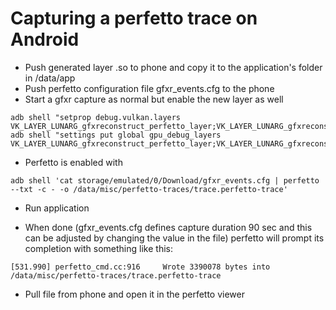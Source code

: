 # Capturing a perfetto trace on Android

- Push generated layer .so to phone and copy it to the application's folder in /data/app
- Push perfetto configuration file gfxr_events.cfg to the phone
- Start a gfxr capture as normal but enable the new layer as well
```
adb shell "setprop debug.vulkan.layers VK_LAYER_LUNARG_gfxreconstruct_perfetto_layer;VK_LAYER_LUNARG_gfxreconstruct"
adb shell "settings put global gpu_debug_layers VK_LAYER_LUNARG_gfxreconstruct_perfetto_layer;VK_LAYER_LUNARG_gfxreconstruct"
```

- Perfetto is enabled with
```
adb shell 'cat storage/emulated/0/Download/gfxr_events.cfg | perfetto --txt -c - -o /data/misc/perfetto-traces/trace.perfetto-trace'
```

- Run application

- When done (gfxr_events.cfg defines capture duration 90 sec and this can be adjusted by changing the value in the file) perfetto will prompt its completion with something like this:
```
[531.990] perfetto_cmd.cc:916     Wrote 3390078 bytes into /data/misc/perfetto-traces/trace.perfetto-trace
```

- Pull file from phone and open it in the perfetto viewer
